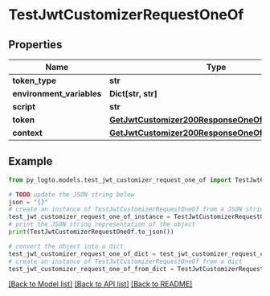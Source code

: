 # TestJwtCustomizerRequestOneOf


## Properties

Name | Type | Description | Notes
------------ | ------------- | ------------- | -------------
**token_type** | **str** |  | 
**environment_variables** | **Dict[str, str]** |  | [optional] 
**script** | **str** |  | 
**token** | [**GetJwtCustomizer200ResponseOneOfTokenSample**](GetJwtCustomizer200ResponseOneOfTokenSample.md) |  | 
**context** | [**GetJwtCustomizer200ResponseOneOfContextSample**](GetJwtCustomizer200ResponseOneOfContextSample.md) |  | 

## Example

```python
from py_logto.models.test_jwt_customizer_request_one_of import TestJwtCustomizerRequestOneOf

# TODO update the JSON string below
json = "{}"
# create an instance of TestJwtCustomizerRequestOneOf from a JSON string
test_jwt_customizer_request_one_of_instance = TestJwtCustomizerRequestOneOf.from_json(json)
# print the JSON string representation of the object
print(TestJwtCustomizerRequestOneOf.to_json())

# convert the object into a dict
test_jwt_customizer_request_one_of_dict = test_jwt_customizer_request_one_of_instance.to_dict()
# create an instance of TestJwtCustomizerRequestOneOf from a dict
test_jwt_customizer_request_one_of_from_dict = TestJwtCustomizerRequestOneOf.from_dict(test_jwt_customizer_request_one_of_dict)
```
[[Back to Model list]](../README.md#documentation-for-models) [[Back to API list]](../README.md#documentation-for-api-endpoints) [[Back to README]](../README.md)


